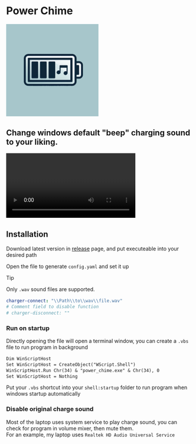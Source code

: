 # Power Chime
<img src="https://github.com/YFHD-osu/Power-Chime/blob/main/assets/app-icon.png?raw=true" width="250" height="250"/>

## Change windows default "beep" charging sound to your liking.
<video controls width="350" src="https://github.com/user-attachments/assets/b7d3d790-ffc2-4a3f-b6a5-9f783a441609" title="asdas"></video>

## Installation
Download latest version in [release](https://github.com/YFHD-osu/Charge-Sound-Changer/releases) page, and put executeable into your desired path <br>

Open the file to generate ``config.yaml`` and set it up <br>
> [!TIP]
> Only ``.wav`` sound files are supported.
```yaml
charger-connect: "\\Path\\to\\wav\\file.wav"
# Comment field to disable function
# charger-disconnect: ""
```

### Run on startup
Directly opening the file will open a terminal window, you can create a ``.vbs`` file to run program in background
```vbs
Dim WinScriptHost
Set WinScriptHost = CreateObject("WScript.Shell")
WinScriptHost.Run Chr(34) & "power_chime.exe" & Chr(34), 0
Set WinScriptHost = Nothing
```

Put your ``.vbs`` shortcut into your ``shell:startup`` folder to run program when windows startup automatically

### Disable original charge sound
Most of the laptop uses system service to play charge sound, you can check for program in volume mixer, then mute them. <br>
For an example, my laptop uses ``Realtek HD Audio Universal Service``
